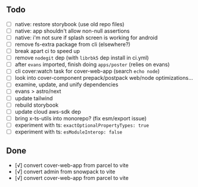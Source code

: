 ## Todo

- [ ] native: restore storybook (use old repo files)
- [ ] native: app shouldn't allow non-null assertions
- [ ] native: i'm not sure if splash screen is working for android
- [ ] remove fs-extra package from cli (elsewhere?)
- [ ] break apart ci to speed up
- [ ] remove `nodegit` dep (with `librbk5` dep install in ci.yml)
- [ ] after `evans` imported, finish doing `apps/poster` (relies on evans)
- [ ] cli cover:watch task for cover-web-app (search `echo node`)
- [ ] look into cover-component prepack/postpack web/node optimizations...
- [ ] examine, update, and unify dependencies
- [ ] evans > astro/next
- [ ] update tailwind
- [ ] rebuild storybook
- [ ] update cloud aws-sdk dep
- [ ] bring x-ts-utils into monorepo? (fix esm/export issue)
- [ ] experiment with ts: `exactOptionalPropertyTypes: true`
- [ ] experiment with ts: `esModuleInterop: false`

## Done

- [√] convert cover-web-app from parcel to vite
- [√] convert admin from snowpack to vite
- [√] convert cover-web-app from parcel to vite
